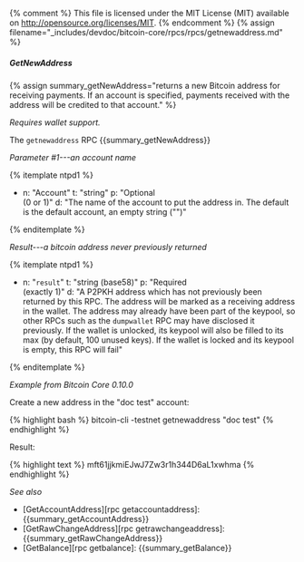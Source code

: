 {% comment %}
This file is licensed under the MIT License (MIT) available on
http://opensource.org/licenses/MIT.
{% endcomment %}
{% assign filename="_includes/devdoc/bitcoin-core/rpcs/rpcs/getnewaddress.md" %}

##### GetNewAddress

{% assign summary_getNewAddress="returns a new Bitcoin address for receiving payments. If an account is specified, payments received with the address will be credited to that account." %}

*Requires wallet support.*

The `getnewaddress` RPC {{summary_getNewAddress}}

*Parameter #1---an account name*

{% itemplate ntpd1 %}
- n: "Account"
  t: "string"
  p: "Optional<br>(0 or 1)"
  d: "The name of the account to put the address in.  The default is the default account, an empty string (\"\")"

{% enditemplate %}

*Result---a bitcoin address never previously returned*

{% itemplate ntpd1 %}
- n: "`result`"
  t: "string (base58)"
  p: "Required<br>(exactly 1)"
  d: "A P2PKH address which has not previously been returned by this RPC.  The address will be marked as a receiving address in the wallet.  The address may already have been part of the keypool, so other RPCs such as the `dumpwallet` RPC may have disclosed it previously.  If the wallet is unlocked, its keypool will also be filled to its max (by default, 100 unused keys).  If the wallet is locked and its keypool is empty, this RPC will fail"

{% enditemplate %}

*Example from Bitcoin Core 0.10.0*

Create a new address in the "doc test" account:

{% highlight bash %}
bitcoin-cli -testnet getnewaddress "doc test"
{% endhighlight %}

Result:

{% highlight text %}
mft61jjkmiEJwJ7Zw3r1h344D6aL1xwhma
{% endhighlight %}

*See also*

* [GetAccountAddress][rpc getaccountaddress]: {{summary_getAccountAddress}}
* [GetRawChangeAddress][rpc getrawchangeaddress]: {{summary_getRawChangeAddress}}
* [GetBalance][rpc getbalance]: {{summary_getBalance}}

